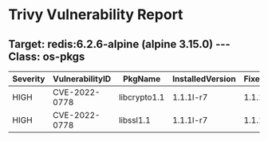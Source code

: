 # Trivy Vulnerability Report

## Target: redis:6.2.6-alpine (alpine 3.15.0) --- Class: os-pkgs
|Severity|VulnerabilityID|PkgName|InstalledVersion|FixedVersion|
|--------|---------------|-------|----------------|------------|
|HIGH|CVE-2022-0778|libcrypto1.1|1.1.1l-r7|1.1.1n-r0|
|HIGH|CVE-2022-0778|libssl1.1|1.1.1l-r7|1.1.1n-r0|
